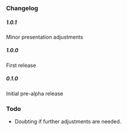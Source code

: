 ### Changelog

##### 1.0.1
Minor presentation adjustments

##### 1.0.0
First release

##### 0.1.0
Initial pre-alpha release

### Todo
- Doubting if further adjustments are needed.